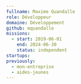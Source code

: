 ```yaml
---
fullname: Maxime Quandalle
role: Développeur
domaine: Développement
github: mquandalle
missions:
  - start: 2019-06-01
    end: 2024-06-30
    status: independent
startups:
previously:
  - mon-entreprise
  - aides-jeunes
---
```


